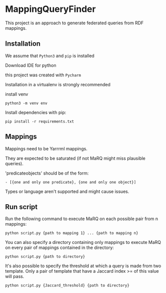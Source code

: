 # MappingQueryFinder

This project is an approach to generate federated queries from RDF mappings.

## Installation

We assume that `Python3` and `pip` is installed

Download IDE for python

this project was created with 
`Pycharm`

Installation in a virtualenv is strongly recommended

install venv

`python3 -m venv env`

Install dependencies with pip:

`pip install -r requirements.txt`

## Mappings

Mappings need to be Yarrrml mappings.

They are expected to be saturated (if not MaRQ might miss plausible queries).

'predicateobjects' should be of the form:

`- [{one and only one predicate}, {one and only one object}]`

Types or language aren't supported and might cause issues.

## Run script

Run the following command to execute MaRQ on each possible pair from n mappings:

`python script.py {path to mapping 1} ... {path to mapping n}`

You can also specify a directory containing only mappings to execute MaRQ on every pair of mappings contained in the directory:

`python script.py {path to directory}`

It's also possible to specify the threshold at which a query is made from two template. Only a pair of template that have a Jaccard index >= of this value will pass.

`python script.py {Jaccard_threshold} {path to directory}`

